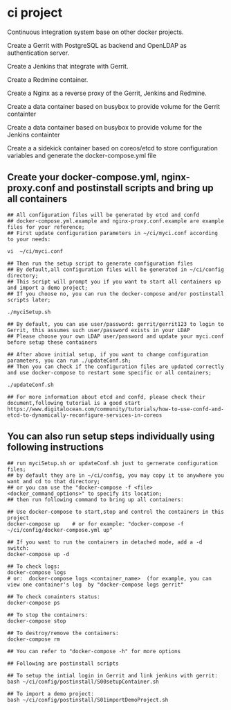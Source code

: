 # ci project
Continuous integration system base on other docker projects.

Create a Gerrit with PostgreSQL as backend and OpenLDAP as authentication server.

Create a Jenkins that integrate with Gerrit.

Create a Redmine container.

Create a Nginx as a reverse proxy of the Gerrit, Jenkins and Redmine.

Create a data container based on busybox to provide volume for the Gerrit containter

Create a data container based on busybox to provide volume for the Jenkins containter

Create a a sidekick container based on coreos/etcd to store configuration variables and generate the docker-compose.yml file 

## Create your docker-compose.yml, nginx-proxy.conf and postinstall scripts and bring up all containers 
    ## All configuration files will be generated by etcd and confd
    ## docker-compose.yml.example and nginx-proxy.conf.example are example files for your reference;
    ## First update configuration parameters in ~/ci/myci.conf according to your needs:

    vi  ~/ci/myci.conf

    ## Then run the setup script to generate configuration files
    ## By default,all configuration files will be generated in ~/ci/config directory;
    ## This script will prompt you if you want to start all containers up and import a demo project;
    ## If you choose no, you can run the docker-compose and/or postinstall scripts later;

    ./myciSetup.sh

    ## By default, you can use user/password: gerrit/gerrit123 to login to Gerrit, this assumes such user/password exists in your LDAP  
    ## Please choose your own LDAP user/password and update your myci.conf before setup these containers

    ## After above initial setup, if you want to change configuration parameters, you can run ./updateConf.sh;
    ## Then you can check if the configuration files are updated correctly and use docker-compose to restart some specific or all containers;
 
    ./updateConf.sh
 
    ## For more information about etcd and confd, please check their document,following tutorial is a good start
    https://www.digitalocean.com/community/tutorials/how-to-use-confd-and-etcd-to-dynamically-reconfigure-services-in-coreos

## You can also run setup steps individually using following instructions

    ## run myciSetup.sh or updateConf.sh just to gernerate configuration files; 
    ## by default they are in ~/ci/config, you may copy it to anywhere you want and cd to that directory;
    ## or you can use the "docker-compose -f <file> <docker_command_options>" to specify its location;
    ## then run following command to bring up all containers:

    ## Use docker-compose to start,stop and control the containers in this project
    docker-compose up    # or for example: "docker-compose -f ~/ci/config/docker-compose.yml up"

    ## If you want to run the containers in detached mode, add a -d switch:
    docker-compose up -d

    ## To check logs:
    docker-compose logs  
    # or:  docker-compose logs <container_name>  (for example, you can view one container's log  by "docker-compose logs gerrit" 

    ## To check conainters status:
    docker-compose ps

    ## To stop the containers:
    docker-compose stop

    ## To destroy/remove the containers:
    docker-compose rm

    ## You can refer to "docker-compose -h" for more options

    ## Following are postinstall scripts
 
    ## To setup the intial login in Gerrit and link jenkins with gerrit:
    bash ~/ci/config/postinstall/S00setupContainer.sh

    ## To import a demo project:
    bash ~/ci/config/postinstall/S01importDemoProject.sh

